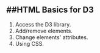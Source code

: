 ##HTML Basics for D3
-----
1.  Access the D3 library.
2.  Add/remove elements.
3.  Change elements' attributes.
4.  Using CSS.

